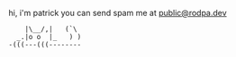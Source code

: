 hi, i'm patrick you can send spam me at public@rodpa.dev
```
    |\__/,|   (`\
  _.|o o  |_   ) )
-(((---(((--------
```
